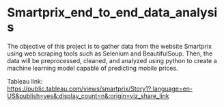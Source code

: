 # Smartprix_end_to_end_data_analysis
The objective of this project is to gather data from the website Smartprix using web scraping tools such as Selenium and BeautifulSoup. Then, the data will be preprocessed, cleaned, and analyzed using python to create a machine learning model capable of predicting mobile prices.

Tableau  link: https://public.tableau.com/views/smartprix/Story1?:language=en-US&publish=yes&:display_count=n&:origin=viz_share_link
